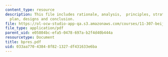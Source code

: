 ```yaml
---
content_type: resource
description: This file includes rationale, analysis,  principles, strategies, master
  plan, designs and conclusion.
file: https://ol-ocw-studio-app-qa.s3.amazonaws.com/courses/11-307-beijing-urban-design-studio-summer-2006/033aa77043848f821327df431633e6ba_bpres.pdf
file_type: application/pdf
parent_uid: e05804bc-efa5-0478-697a-b2f4d40b444a
resourcetype: Document
title: bpres.pdf
uid: 033aa770-4384-8f82-1327-df431633e6ba
---
```


